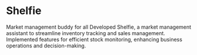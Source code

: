 # Shelfie
Market management buddy for all
Developed Shelfie, a market management assistant to streamline inventory tracking and
sales management. Implemented features for efficient stock monitoring, enhancing
business operations and decision-making.
